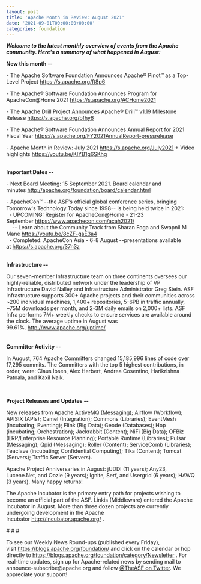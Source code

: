 ```yaml
---
layout: post
title: 'Apache Month in Review: August 2021'
date: '2021-09-01T00:00:00+00:00'
categories: foundation
---
```

<p><i><span style="font-weight: 700;">Welcome to the latest monthly overview of events from the Apache community. Here's a summary of what happened in August</span></i><i><span style="font-weight: 700;">:</span></i></p><p><span style="font-weight: 700;">New this month --</span></p><p><span class="il">-&nbsp;</span>The Apache Software Foundation Announces Apache® Pinot™ as a Top-Level Project&nbsp;<a href="https://s.apache.org/ft8p6" target="_blank">https://s.apache.org/ft8p6</a></p><p>-&nbsp;The Apache® Software Foundation Announces Program for ApacheCon@Home 2021&nbsp;<a href="https://s.apache.org/ACHome2021" target="_blank">https://s.apache.org/ACHome2021</a><a href="https://s.apache.org/ACHome2021" target="_blank"></a></p><p>-&nbsp;The Apache Drill Project Announces Apache® Drill™ v1.19 Milestone Release&nbsp;<a href="https://s.apache.org/bfhy6" target="_blank">https://s.apache.org/bfhy6</a></p><p>-&nbsp;The Apache® Software Foundation Announces Annual Report for 2021 Fiscal Year&nbsp;<a href="https://s.apache.org/FY2021AnnualReport-pressrelease" target="_blank">https://s.apache.org/FY2021AnnualReport-pressrelease</a></p><p><span class="il">-</span>&nbsp;Apache Month in Review: July 2021&nbsp;<a href="https://s.apache.org/July2021" target="_blank" style="background-color: rgb(255, 255, 255);">https://s.apache.org/July2021</a>&nbsp;+ Video highlights&nbsp;<a href="https://youtu.be/KIYB1g6SKhg" target="_blank" style="background-color: rgb(255, 255, 255);">https://youtu.be/KIYB1g6SKhg</a><br></p><p><br><span style="font-weight: 700;">Important Dates --</span></p><p>- Next Board Meeting: 15 September 2021. Board calendar and minutes&nbsp;<a href="http://apache.org/foundation/board/calendar.html" target="_blank">http://apache.org/foundation/board/calendar.html</a></p><p>- ApacheCon™ --the ASF's official global conference series, bringing Tomorrow's Technology Today since 1998-- is being held twice in 2021:<br>&nbsp; - UPCOMING: Register for ApacheCon@Home - 21-23 September&nbsp;<a href="https://www.apachecon.com/acah2021/" target="_blank">https://www.apachecon.com/acah2021/</a><br><a href="https://www.apachecon.com/acah2021/" target="_blank"></a>&nbsp; &nbsp; -- Learn about the Community Track from Sharan Foga and Swapnil M Mane&nbsp;<a href="https://youtu.be/8cZF-gaE3a4" target="_blank">https://youtu.be/8cZF-gaE3a4</a><br>&nbsp; - Completed: ApacheCon Asia - 6-8 August --presentations available at&nbsp;<a href="https://s.apache.org/37n3z" target="_blank">https://s.apache.org/37n3z</a><a href="https://www.apachecon.com/" target="_blank" style="background-color: rgb(255, 255, 255);"></a></p><p><br><span style="font-weight: 700;">Infrastructure --</span></p><div>Our seven-member Infrastructure team on three continents oversees our highly-reliable, distributed network under the leadership of VP Infrastructure David Nalley and Infrastructure Administrator Greg Stein. ASF Infrastructure supports 300+ Apache projects and their communities across ~200 individual machines, 1,400+ repositories, 5-6PB in traffic annually, ~75M downloads per month, and 2-3M daily emails on 2,000+ lists. ASF Infra performs 7M+ weekly checks to ensure services are available around the clock. The average uptime in August was 99.61%.&nbsp;<a href="http://www.apache.org/uptime/" target="_blank">http://www.apache.org/uptime/</a><a href="http://www.apache.org/uptime/" target="_blank"></a></div><div><br><br><span style="font-weight: 700;">Committer Activity --</span></div><p>In August, 764 Apache Committers changed 15,185,996 lines of code over 17,295 commits. The Committers with the top 5 highest contributions, in order, were: Claus Ibsen, Alex Herbert, Andrea Cosentino, Harikrishna Patnala, and Kaxil Naik.&nbsp;&nbsp;</p><p><br></p><p><span style="font-weight: 700;">Project Releases and Updates --</span></p><p>New releases from Apache ActiveMQ (Messaging); Airflow (Workflow); APISIX (APIs); Camel (Integration); Commons (Libraries); EventMesh (incubating; Eventing); Flink (Big Data); Geode (Databases); Hop (incubating; Orchestration); Jackrabbit (Content); NiFi (Big Data); OFBiz (ERP/Enterprise Resource Planning); Portable Runtime (Libraries); Pulsar (Messaging); Qpid (Messaging); Roller (Content); ServiceComb (Libraries); Teaclave (incubating; Confidential Computing); Tika (Content); Tomcat (Servers); Traffic Server (Servers).</p><p>Apache Project Anniversaries in August: jUDDI (11 years); Any23, Lucene.Net, and Oozie (9 years); Ignite, Serf, and Usergrid (6 years); HAWQ (3 years). Many happy returns!</p><p></p><p></p><p></p><p></p><p>The Apache Incubator is the primary entry path for projects wishing to become an official part of the ASF. Linkis (Middleware) entered the Apache Incubator in August. More than three dozen projects are currently undergoing development in the Apache Incubator&nbsp;<a href="http://incubator.apache.org/" target="_blank">http://incubator.apache.org/</a>&nbsp;.</p><p><span style="font-size: 11pt; font-family: Arial; background-color: transparent; font-variant-numeric: normal; font-variant-east-asian: normal; vertical-align: baseline; white-space: pre-wrap;"></span></p><p># # #</p><p>To see our Weekly News Round-ups (published every Friday), visit&nbsp;<a href="https://blogs.apache.org/foundation/" target="_blank">https://blogs.apache.org/foundation/</a>&nbsp;and click on the calendar or hop directly to&nbsp;<a href="https://blogs.apache.org/foundation/category/Newsletter" target="_blank">https://blogs.apache.org/foundation/category/Newsletter</a>&nbsp;. For real-time updates, sign up for Apache-related news by sending mail to announce-subscribe@apache.org and follow&nbsp;<a href="https://twitter.com/theasf" target="_blank">@TheASF on Twitter</a>. We appreciate your support!</p>
